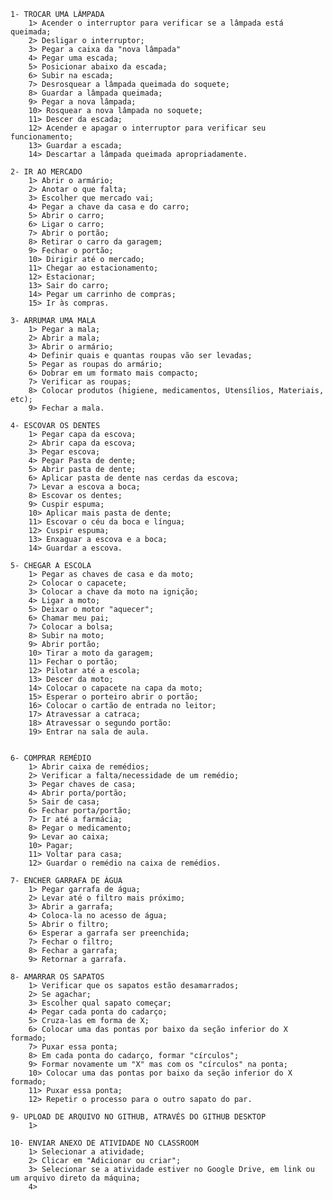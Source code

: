     1- TROCAR UMA LÂMPADA
        1> Acender o interruptor para verificar se a lâmpada está queimada;
        2> Desligar o interruptor;
        3> Pegar a caixa da "nova lâmpada"
        4> Pegar uma escada;
        5> Posicionar abaixo da escada;
        6> Subir na escada;
        7> Desrosquear a lâmpada queimada do soquete;
        8> Guardar a lâmpada queimada;
        9> Pegar a nova lâmpada;
        10> Rosquear a nova lâmpada no soquete;
        11> Descer da escada;
        12> Acender e apagar o interruptor para verificar seu funcionamento;
        13> Guardar a escada;
        14> Descartar a lâmpada queimada apropriadamente.

    2- IR AO MERCADO
        1> Abrir o armário;
        2> Anotar o que falta;
        3> Escolher que mercado vai;
        4> Pegar a chave da casa e do carro;
        5> Abrir o carro;
        6> Ligar o carro;
        7> Abrir o portão;
        8> Retirar o carro da garagem;
        9> Fechar o portão;
        10> Dirigir até o mercado;
        11> Chegar ao estacionamento;
        12> Estacionar;
        13> Sair do carro;
        14> Pegar um carrinho de compras;
        15> Ir às compras.

    3- ARRUMAR UMA MALA
        1> Pegar a mala;
        2> Abrir a mala;
        3> Abrir o armário;
        4> Definir quais e quantas roupas vão ser levadas;
        5> Pegar as roupas do armário;
        6> Dobrar em um formato mais compacto;
        7> Verificar as roupas;
        8> Colocar produtos (higiene, medicamentos, Utensílios, Materiais, etc);
        9> Fechar a mala.

    4- ESCOVAR OS DENTES
        1> Pegar capa da escova;
        2> Abrir capa da escova;
        3> Pegar escova;
        4> Pegar Pasta de dente;
        5> Abrir pasta de dente;
        6> Aplicar pasta de dente nas cerdas da escova;
        7> Levar a escova a boca;
        8> Escovar os dentes;
        9> Cuspir espuma;
        10> Aplicar mais pasta de dente;
        11> Escovar o céu da boca e língua;
        12> Cuspir espuma;
        13> Enxaguar a escova e a boca;
        14> Guardar a escova.

    5- CHEGAR A ESCOLA
        1> Pegar as chaves de casa e da moto;
        2> Colocar o capacete;
        3> Colocar a chave da moto na ignição;
        4> Ligar a moto;
        5> Deixar o motor "aquecer";
        6> Chamar meu pai;
        7> Colocar a bolsa;
        8> Subir na moto;
        9> Abrir portão;
        10> Tirar a moto da garagem;
        11> Fechar o portão;
        12> Pilotar até a escola;
        13> Descer da moto;
        14> Colocar o capacete na capa da moto;
        15> Esperar o porteiro abrir o portão;
        16> Colocar o cartão de entrada no leitor;
        17> Atravessar a catraca;
        18> Atravessar o segundo portão:
        19> Entrar na sala de aula.


    6- COMPRAR REMÉDIO
        1> Abrir caixa de remédios;
        2> Verificar a falta/necessidade de um remédio;
        3> Pegar chaves de casa;
        4> Abrir porta/portão;
        5> Sair de casa;
        6> Fechar porta/portão;
        7> Ir até a farmácia;
        8> Pegar o medicamento;
        9> Levar ao caixa;
        10> Pagar;
        11> Voltar para casa;
        12> Guardar o remédio na caixa de remédios.

    7- ENCHER GARRAFA DE ÁGUA
        1> Pegar garrafa de água;
        2> Levar até o filtro mais próximo;
        3> Abrir a garrafa;
        4> Coloca-la no acesso de água;
        5> Abrir o filtro;
        6> Esperar a garrafa ser preenchida;
        7> Fechar o filtro;
        8> Fechar a garrafa;
        9> Retornar a garrafa.

    8- AMARRAR OS SAPATOS
        1> Verificar que os sapatos estão desamarrados;
        2> Se agachar;
        3> Escolher qual sapato começar;
        4> Pegar cada ponta do cadarço;
        5> Cruza-las em forma de X;
        6> Colocar uma das pontas por baixo da seção inferior do X formado;
        7> Puxar essa ponta;
        8> Em cada ponta do cadarço, formar "círculos";
        9> Formar novamente um "X" mas com os "círculos" na ponta;
        10> Colocar uma das pontas por baixo da seção inferior do X formado;
        11> Puxar essa ponta;
        12> Repetir o processo para o outro sapato do par.
    
    9- UPLOAD DE ARQUIVO NO GITHUB, ATRAVÉS DO GITHUB DESKTOP
        1>

    10- ENVIAR ANEXO DE ATIVIDADE NO CLASSROOM
        1> Selecionar a atividade;
        2> Clicar em "Adicionar ou criar";
        3> Selecionar se a atividade estiver no Google Drive, em link ou um arquivo direto da máquina;
        4> 
     